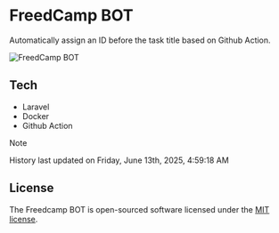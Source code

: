 # FreedCamp BOT

Automatically assign an ID before the task title based on Github Action.

![FreedCamp BOT](https://repository-images.githubusercontent.com/737932867/7d34798b-2680-471c-b089-a78a718d3d6a)

## Tech

- Laravel
- Docker
- Github Action

> [!NOTE]  
> History last updated on Friday, June 13th, 2025, 4:59:18 AM

## License

The Freedcamp BOT is open-sourced software licensed under the [MIT license](https://opensource.org/licenses/MIT).
